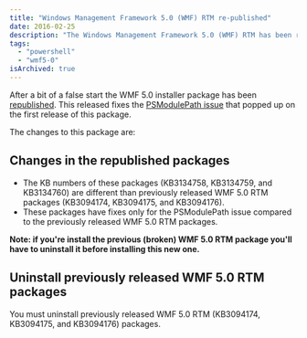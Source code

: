```yaml
---
title: "Windows Management Framework 5.0 (WMF) RTM re-published"
date: 2016-02-25
description: "The Windows Management Framework 5.0 (WMF) RTM has been re-published to fix the PSModulePath issue."
tags: 
  - "powershell"
  - "wmf5-0"
isArchived: true
---
```


After a bit of a false start the WMF 5.0 installer package has been [republished](https://blogs.msdn.microsoft.com/powershell/2016/02/24/windows-management-framework-wmf-5-0-rtm-packages-has-been-republished/). This released fixes the [PSModulePath issue](https://windowsserver.uservoice.com/forums/301869-powershell/suggestions/11148471-bug-wmf5-rtm-psmodulepath) that popped up on the first release of this package.

The changes to this package are:

## Changes in the republished packages

- The KB numbers of these packages (KB3134758, KB3134759, and KB3134760) are different than previously released WMF 5.0 RTM packages (KB3094174, KB3094175, and KB3094176).
- These packages have fixes only for the PSModulePath issue compared to the previously released WMF 5.0 RTM packages.

**Note: if you're install the previous (broken) WMF 5.0 RTM package you'll have to uninstall it before installing this new one.**

## Uninstall previously released WMF 5.0 RTM packages
 
You must uninstall previously released WMF 5.0 RTM (KB3094174, KB3094175, and KB3094176) packages.
